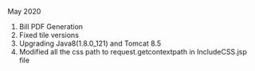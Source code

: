 May 2020
1. Bill PDF Generation
2. Fixed tile versions
3. Upgrading Java8(1.8.0_121) and Tomcat 8.5
4. Modified all the css path to request.getcontextpath in IncludeCSS.jsp file